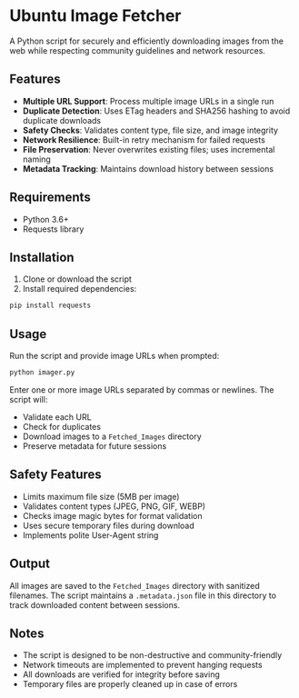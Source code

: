 # Ubuntu Image Fetcher

A Python script for securely and efficiently downloading images from the web while respecting community guidelines and network resources.

## Features

- **Multiple URL Support**: Process multiple image URLs in a single run
- **Duplicate Detection**: Uses ETag headers and SHA256 hashing to avoid duplicate downloads
- **Safety Checks**: Validates content type, file size, and image integrity
- **Network Resilience**: Built-in retry mechanism for failed requests
- **File Preservation**: Never overwrites existing files; uses incremental naming
- **Metadata Tracking**: Maintains download history between sessions

## Requirements

- Python 3.6+
- Requests library

## Installation

1. Clone or download the script
2. Install required dependencies:
```bash
pip install requests
```

## Usage

Run the script and provide image URLs when prompted:
```bash
python imager.py
```

Enter one or more image URLs separated by commas or newlines. The script will:
- Validate each URL
- Check for duplicates
- Download images to a `Fetched_Images` directory
- Preserve metadata for future sessions

## Safety Features

- Limits maximum file size (5MB per image)
- Validates content types (JPEG, PNG, GIF, WEBP)
- Checks image magic bytes for format validation
- Uses secure temporary files during download
- Implements polite User-Agent string

## Output

All images are saved to the `Fetched_Images` directory with sanitized filenames. The script maintains a `.metadata.json` file in this directory to track downloaded content between sessions.

## Notes

- The script is designed to be non-destructive and community-friendly
- Network timeouts are implemented to prevent hanging requests
- All downloads are verified for integrity before saving
- Temporary files are properly cleaned up in case of errors
